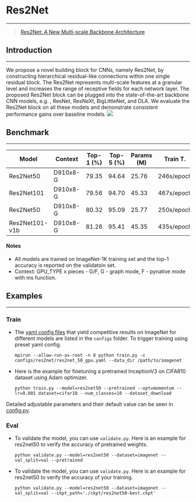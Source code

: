 # Res2Net

***

> [Res2Net: A New Multi-scale Backbone Architecture](https://arxiv.org/pdf/1904.01169.pdf)

## Introduction

***
We propose a novel building block for CNNs, namely Res2Net, by constructing hierarchical residual-like connections
within one single residual block. The Res2Net represents multi-scale features at a granular level and increases the
range of receptive fields for each network layer. The proposed Res2Net block can be plugged into the state-of-the-art
backbone CNN models, e.g. , ResNet, ResNeXt, BigLittleNet, and DLA. We evaluate the Res2Net block on all these models
and demonstrate consistent performance gains over baseline models.
![](res2net.png)

## Benchmark

***

| Model          | Context  | Top-1 (%) | Top-5 (%) | Params (M) | Train T.   | Infer T.   | Download  | Config  | Log     |
| -------------- | -------- | --------- | --------- | ---------- | ---------- | ---------- | --------- | ------- | ------- |
| Res2Net50      | D910x8-G | 79.35     | 94.64     | 25.76      | 246s/epoch | 28.5ms/step | [model]() | [cfg]() | [log]() |
| Res2Net101     | D910x8-G | 79.56     | 94.70     | 45.33      | 467s/epoch | 46.0ms/step | [model]() | [cfg]() | [log]() |
| Res2Net50      | D910x8-G | 80.32     | 95.09     | 25.77      | 250s/epoch | 29.6ms/step | [model]() | [cfg]() | [log]() |
| Res2Net101-v1b | D910x8-G | 81.26     | 95.41     | 45.35      | 435s/epoch | 42.4ms/step | [model]() | [cfg]() | [log]() |

#### Notes

- All models are trained on ImageNet-1K training set and the top-1 accuracy is reported on the validatoin set.
- Context: GPU_TYPE x pieces - G/F, G - graph mode, F - pynative mode with ms function.  

## Examples

***

### Train

- The [yaml config files](../../configs) that yield competitive results on ImageNet for different models are listed in
  the `configs` folder. To trigger training using preset yaml config.

  ```shell
  mpirun --allow-run-as-root -n 8 python train.py -c configs/res2net/res2net_50_gpu.yaml --data_dir /path/to/imagenet
  ```

- Here is the example for finetuning a pretrained InceptionV3 on CIFAR10 dataset using Adam optimizer.

  ```shell
  python train.py --model=res2net50 --pretrained --opt=momentum --lr=0.001 dataset=cifar10 --num_classes=10 --dataset_download
  ```

Detailed adjustable parameters and their default value can be seen in [config.py](../../config.py).

### Eval

- To validate the model, you can use `validate.py`. Here is an example for res2net50 to verify the accuracy of
  pretrained weights.

  ```shell
  python validate.py --model=res2net50 --dataset=imagenet --val_split=val --pretrained
  ```

- To validate the model, you can use `validate.py`. Here is an example for res2net50 to verify the accuracy of your
  training.

  ```shell
  python validate.py --model=res2net50 --dataset=imagenet --val_split=val --ckpt_path='./ckpt/res2net50-best.ckpt'
  ```
